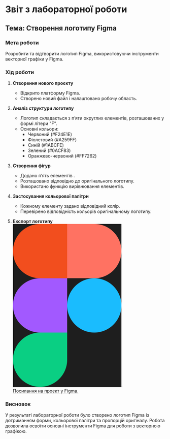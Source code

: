 # Звіт з лабораторної роботи  

## Тема: Створення логотипу Figma  

### Мета роботи  
Розробити та відтворити логотип Figma, використовуючи інструменти векторної графіки у Figma.  

### Хід роботи  

1. **Створення нового проєкту**  
   - Відкрито платформу Figma.  
   - Створено новий файл і налаштовано робочу область.  

2. **Аналіз структури логотипу**  
   - Логотип складається з п’яти округлих елементів, розташованих у формі літери "F".  
   - Основні кольори:  
     - Червоний (#F24E1E)  
     - Фіолетовий (#A259FF)  
     - Синій (#1ABCFE)  
     - Зелений (#0ACF83)  
     - Оранжево-червоний (#FF7262)  

3. **Створення фігур**  
   - Додано п’ять елементів .  
   - Розташовано відповідно до оригінального логотипу.  
   - Використано функцію вирівнювання елементів.  

4. **Застосування кольорової палітри**  
   - Кожному елементу задано відповідний колір.  
   - Перевірено відповідність кольорів оригінальному логотипу.  

5. **Експорт логотипу**  
    ![](https://github.com/CookieYup/design/blob/main/workshop_2/fagma%20logo.svg?raw=true).  
   [Посилання на проєкт у Figma.](https://www.figma.com/design/HWc1MSCefj2niLSMixHCei/fagma-logo?node-id=0-1&p=f&t=yCAejSRAiJQubEXO-0) 

### Висновок  
У результаті лабораторної роботи було створено логотип Figma із дотриманням форми, кольорової палітри та пропорцій оригіналу. Робота дозволила освоїти основні інструменти Figma для роботи з векторною графікою.  


